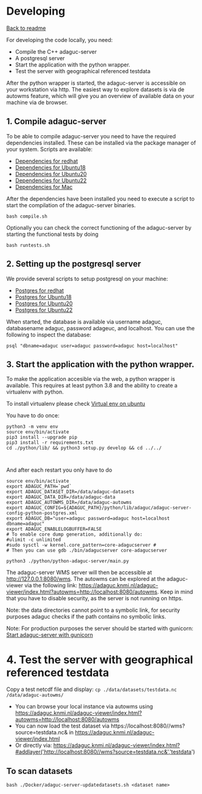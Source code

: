 # Developing

[Back to readme](../Readme.md)

For developing the code locally, you need:
* Compile the C++ adaguc-server
* A postgresql server
* Start the application with the python wrapper. 
* Test the server with geographical referenced testdata

After the python wrapper is started, the adaguc-server is accessible on your workstation via http. The easiest way to explore datasets is via de autowms feature, which will give you an overview of available data on your machine via de browser.

## 1. Compile adaguc-server

To be able to compile adaguc-server you need to have the required dependencies installed. These can be installed via the package manager of your system. Scripts are available:

- [Dependencies for redhat](./developing/scripts/redhat_install_dependencies.md)
- [Dependencies for Ubuntu18](./developing/scripts/ubuntu_18_install_dependencies.md)
- [Dependencies for Ubuntu20](./developing/scripts/ubuntu_20_install_dependencies.md)
- [Dependencies for Ubuntu22](./developing/scripts/ubuntu_22_install_dependencies.md)
- [Dependencies for Mac](./developing/scripts/mac_install_dependencies.md)

After the dependencies have been installed you need to execute a script to start the compilation of the adaguc-server binaries.

```
bash compile.sh
```

Optionally you can check the correct functioning of the adaguc-server by starting the functional tests by doing

```
bash runtests.sh
```


## 2. Setting up the postgresql server

We provide several scripts to setup postgresql on your machine:

- [Postgres for redhat](./developing/scripts/redhat_setup_postgres.md)
- [Postgres for Ubuntu18](./developing/scripts/ubuntu_18_setup_postgres.md)
- [Postgres for Ubuntu20](./developing/scripts/ubuntu_20_setup_postgres.md)
- [Postgres for Ubuntu22](./developing/scripts/ubuntu_22_setup_postgres.md)

When started, the database is available via username adaguc, databasename adaguc, password adageuc, and localhost. You can use the following to inspect the database:

`psql "dbname=adaguc user=adaguc password=adaguc host=localhost"`


## 3. Start the application with the python wrapper. 

To make the application accesible via the web, a python wrapper is available. This requires at least python 3.8 and the ability to create a virtualenv with python.

To install virtualenv please check [Virtual env on ubuntu](./developing/scripts/virtual-env-with-ubuntu.md)

You have to do once:

```
python3 -m venv env
source env/bin/activate
pip3 install --upgrade pip
pip3 install -r requirements.txt
cd ./python/lib/ && python3 setup.py develop && cd ../../



```

And after each restart you only have to do

```
source env/bin/activate
export ADAGUC_PATH=`pwd`
export ADAGUC_DATASET_DIR=/data/adaguc-datasets
export ADAGUC_DATA_DIR=/data/adaguc-data
export ADAGUC_AUTOWMS_DIR=/data/adaguc-autowms
export ADAGUC_CONFIG=${ADAGUC_PATH}/python/lib/adaguc/adaguc-server-config-python-postgres.xml
export ADAGUC_DB="user=adaguc password=adaguc host=localhost dbname=adaguc"
export ADAGUC_ENABLELOGBUFFER=FALSE
# To enable core dump generation, additionally do:
#ulimit -c unlimited
#sudo sysctl -w kernel.core_pattern=core-adagucserver # 
# Then you can use gdb ./bin/adagucserver core-adagucserver

python3 ./python/python-adaguc-server/main.py
```

The adaguc-server WMS server will then be accessible at http://127.0.0.1:8080/wms. The autowms can be explored at the adaguc-viewer via the following link: https://adaguc.knmi.nl/adaguc-viewer/index.html?autowms=http://localhost:8080/autowms. Keep in mind that you have to disable security, as the server is not running on https.

Note: the data directories cannot point to a symbolic link, for security purposes adaguc checks if the path contains no symbolic links.

Note: For production purposes the server should be started with gunicorn: [Start adaguc-server with gunicorn](./developing/scripts/start-adaguc-server-production-with-gunicorn.md)

# 4. Test the server with geographical referenced testdata

Copy a test netcdf file and display:
`cp ./data/datasets/testdata.nc /data/adaguc-autowms/`

- You can browse your local instance via autowms using https://adaguc.knmi.nl/adaguc-viewer/index.html?autowms=http://localhost:8080/autowms
- You can now load the test dataset via https://localhost:8080//wms?source=testdata.nc& in https://adaguc.knmi.nl/adaguc-viewer/index.html
- Or directly via: https://adaguc.knmi.nl/adaguc-viewer/index.html?#addlayer('http://localhost:8080//wms?source=testdata.nc&','testdata')


## To scan datasets

`bash ./Docker/adaguc-server-updatedatasets.sh <dataset name>`

